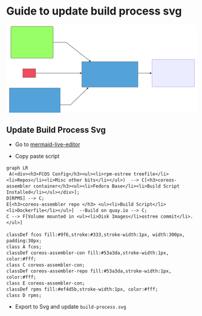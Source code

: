 # Guide to update build process svg

![build process](build-process.svg)


## Update Build Process Svg

* Go to [mermaid-live-editor](https://mermaidjs.github.io/mermaid-live-editor)

* Copy paste script

```mermaid
graph LR
 A(<div><h3>FCOS Config</h3><ul><li>rpm-ostree treefile</li><li>Repos</li><li>Misc other bits</li></ul>)  --> C[<h3>coreos-assembler container</h3><ul><li>Fedora Base</li><li>Build Script Installed</li></ul></div>];
D[RPMS] --> C;
E[<h3>coreos-assembler repo </h3> <ul><li>Build Script</li><li>Dockerfile</li></ul>]  --Build on quay.io --> C;
C --> F[Volume mounted in <ul><li>Disk Images</li>ostree commit</li>.</ul>]

classDef fcos fill:#9f6,stroke:#333,stroke-width:1px, width:300px, padding:30px;
class A fcos;
classDef coreos-assembler-con fill:#53a3da,stroke-width:1px, color:#fff;
class C coreos-assembler-con;
classDef coreos-assembler-repo fill:#53a3da,stroke-width:1px, color:#fff;
class E coreos-assembler-con;
classDef rpms fill:#ef4d5b,stroke-width:1px, color:#fff;
class D rpms;
```

* Export to Svg and update `build-process.svg`
